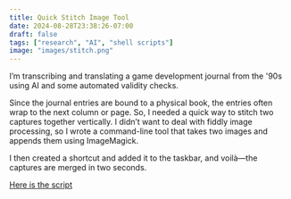 ```yaml
---
title: Quick Stitch Image Tool
date: 2024-08-28T23:38:26-07:00
draft: false
tags: ["research", "AI", "shell scripts"]
image: "images/stitch.png"
---
```


I’m transcribing and translating a game development journal from the '90s using AI and some automated validity checks. 

Since the journal entries are bound to a physical book, the entries often wrap to the next column or page. So, I needed a quick way to stitch two captures together vertically. I didn’t want to deal with fiddly image processing, so I wrote a command-line tool that takes two images and appends them using ImageMagick.

I then created a shortcut and added it to the taskbar, and voilà—the captures are merged in two seconds.

[Here is the script](/scripts/stich_images.txt)
